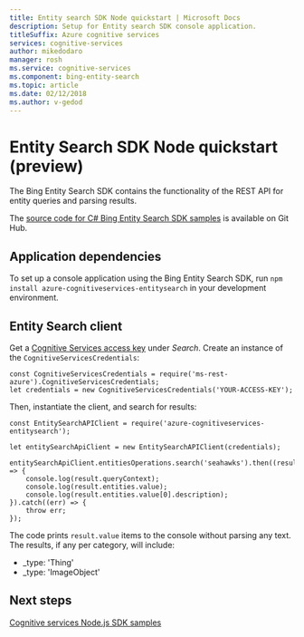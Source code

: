 ```yaml
---
title: Entity search SDK Node quickstart | Microsoft Docs
description: Setup for Entity search SDK console application.
titleSuffix: Azure cognitive services
services: cognitive-services
author: mikedodaro
manager: rosh
ms.service: cognitive-services
ms.component: bing-entity-search
ms.topic: article
ms.date: 02/12/2018
ms.author: v-gedod
---
```


# Entity Search SDK Node quickstart (preview)

The Bing Entity Search SDK contains the functionality of the REST API for entity queries and parsing results. 

The [source code for C# Bing Entity Search SDK samples](https://github.com/Azure-Samples/cognitive-services-node-sdk-samples/blob/master/Samples/entitySearch.js) is available on Git Hub.
## Application dependencies

To set up a console application using the Bing Entity Search SDK, run `npm install azure-cognitiveservices-entitysearch` in your development environment.

## Entity Search client
Get a [Cognitive Services access key](https://azure.microsoft.com/try/cognitive-services/) under *Search*. Create an instance of the `CognitiveServicesCredentials`:
```
const CognitiveServicesCredentials = require('ms-rest-azure').CognitiveServicesCredentials;
let credentials = new CognitiveServicesCredentials('YOUR-ACCESS-KEY');
```
Then, instantiate the client, and search for results:
```
const EntitySearchAPIClient = require('azure-cognitiveservices-entitysearch');

let entitySearchApiClient = new EntitySearchAPIClient(credentials);

entitySearchApiClient.entitiesOperations.search('seahawks').then((result) => {
    console.log(result.queryContext);
    console.log(result.entities.value);
    console.log(result.entities.value[0].description);
}).catch((err) => {
    throw err;
});

```
The code prints `result.value` items to the console without parsing any text.  The results, if any per category, will include:
- _type: 'Thing'
- _type: 'ImageObject'

<!-- Removing until we can replace with a sanitized version.
![Entity results](media/entity-search-sdk-node-quickstart-results.png)
-->

## Next steps

[Cognitive services Node.js SDK samples](https://github.com/Azure-Samples/cognitive-services-node-sdk-samples)